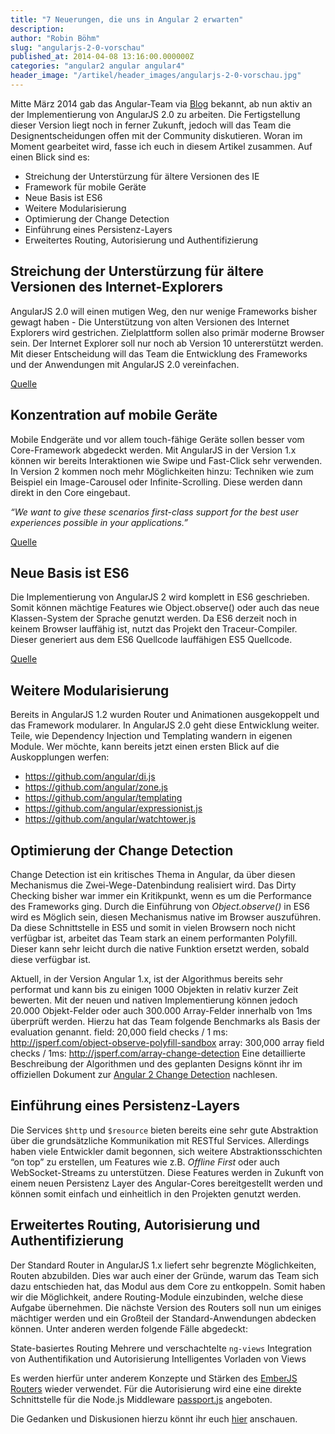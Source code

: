 ```yaml
---
title: "7 Neuerungen, die uns in Angular 2 erwarten"
description: 
author: "Robin Böhm"
slug: "angularjs-2-0-vorschau"
published_at: 2014-04-08 13:16:00.000000Z
categories: "angular2 angular angular4"
header_image: "/artikel/header_images/angularjs-2-0-vorschau.jpg"
---
```


Mitte März 2014 gab das Angular-Team via [Blog](http://blog.angularjs.org/2014/03/angular-20.html) bekannt, ab nun aktiv an der Implementierung von AngularJS 2.0 zu arbeiten. Die Fertigstellung dieser Version liegt noch in ferner Zukunft, jedoch will das Team die Designentscheidungen offen mit der Community diskutieren. Woran im Moment gearbeitet wird, fasse ich euch in diesem Artikel zusammen. Auf einen Blick sind es:

* Streichung der Unterstürzung für ältere Versionen des IE
* Framework für mobile Geräte
* Neue Basis ist ES6
* Weitere Modularisierung
* Optimierung der Change Detection
* Einführung eines Persistenz-Layers
* Erweitertes Routing, Autorisierung und Authentifizierung 

## Streichung der Unterstürzung für ältere Versionen des Internet-Explorers

AngularJS 2.0 will einen mutigen Weg, den nur wenige Frameworks bisher gewagt haben - Die Unterstützung von alten Versionen des Internet Explorers wird gestrichen. Zielplattform sollen also primär moderne Browser sein. Der Internet Explorer soll nur noch ab Version 10 untererstützt werden. Mit dieser Entscheidung will das Team die Entwicklung des Frameworks und der Anwendungen mit AngularJS 2.0 vereinfachen. 

[Quelle](http://blog.angularjs.org/2014/03/angular-20.html)

## Konzentration auf mobile Geräte

Mobile Endgeräte und vor allem touch-fähige Geräte sollen besser vom Core-Framework abgedeckt werden. Mit AngularJS in der Version 1.x können wir bereits Interaktionen wie Swipe und Fast-Click sehr verwenden. In Version 2 kommen noch mehr Möglichkeiten hinzu: Techniken wie zum Beispiel ein Image-Carousel oder Infinite-Scrolling. Diese werden dann direkt in den Core eingebaut.

*“We want to give these scenarios first-class support for the best user experiences possible in your applications.”*

[Quelle](http://blog.angularjs.org/2014/03/angular-20.html)

## Neue Basis ist ES6

Die Implementierung von AngularJS 2 wird komplett in ES6 geschrieben. Somit können mächtige Features wie Object.observe() oder auch das neue Klassen-System der Sprache genutzt werden. Da ES6 derzeit noch in keinem Browser lauffähig ist, nutzt das Projekt den Traceur-Compiler. Dieser generiert aus dem ES6 Quellcode lauffähigen ES5 Quellcode.

[Quelle](https://docs.google.com/document/d/1uhs-a41dp2z0NLs-QiXYY-rqLGhgjmTf4iwBad2myzY/edit) 

## Weitere Modularisierung

Bereits in AngularJS 1.2 wurden Router und Animationen ausgekoppelt und das Framework modularer. In AngularJS 2.0 geht diese Entwicklung weiter. Teile, wie Dependency Injection und Templating wandern in eigenen Module. Wer möchte, kann bereits jetzt einen ersten Blick auf die Auskopplungen werfen:

* <https://github.com/angular/di.js>
* <https://github.com/angular/zone.js>
* <https://github.com/angular/templating>
* <https://github.com/angular/expressionist.js>
* <https://github.com/angular/watchtower.js>

## Optimierung der Change Detection

Change Detection ist ein kritisches Thema in Angular, da über diesen Mechanismus die Zwei-Wege-Datenbindung realisiert wird. Das Dirty Checking bisher war immer ein Kritikpunkt, wenn es um die Performance des Frameworks ging. Durch die Einführung von *Object.observe()* in ES6 wird es Möglich sein, diesen Mechanismus native im Browser auszuführen. Da diese Schnittstelle in ES5 und somit in vielen Browsern noch nicht verfügbar ist, arbeitet das Team stark an einem performanten Polyfill. Dieser kann sehr leicht durch die native Funktion ersetzt werden, sobald diese verfügbar ist.

Aktuell, in der Version Angular 1.x, ist der Algorithmus bereits sehr performat und kann bis zu einigen 1000 Objekten in relativ kurzer Zeit bewerten. Mit der neuen und nativen Implementierung können jedoch 20.000 Objekt-Felder oder auch 300.000 Array-Felder innerhalb von 1ms überprüft werden. Hierzu hat das Team folgende Benchmarks als Basis der evaluation genannt.
field: 20,000 field checks / 1 ms:  http://jsperf.com/object-observe-polyfill-sandbox
array: 300,000 array field checks / 1ms: http://jsperf.com/array-change-detection
Eine detaillierte Beschreibung der Algorithmen und des geplanten Designs könnt ihr im offiziellen Dokument zur [Angular 2 Change Detection](https://docs.google.com/document/d/10W46qDNO8Dl0Uye3QX0oUDPYAwaPl0qNy73TVLjd1WI/edit#) nachlesen.

## Einführung eines Persistenz-Layers

Die Services `$http` und `$resource` bieten bereits eine sehr gute Abstraktion über die grundsätzliche Kommunikation mit RESTful Services. Allerdings haben viele Entwickler damit begonnen, sich weitere Abstraktionsschichten “on top” zu erstellen, um Features wie z.B. *Offline First* oder auch WebSocket-Streams zu unterstützen. Diese Features werden in Zukunft von einem neuen Persistenz Layer des Angular-Cores bereitgestellt werden und können somit einfach und einheitlich in den Projekten genutzt werden.

## Erweitertes Routing, Autorisierung und Authentifizierung

Der Standard Router in AngularJS 1.x liefert sehr begrenzte Möglichkeiten, Routen abzubilden. Dies war auch einer der Gründe, warum das Team sich dazu entschieden hat, das Modul aus dem Core zu entkoppeln. Somit haben wir die Möglichkeit, andere Routing-Module einzubinden, welche diese Aufgabe übernehmen. 
Die nächste Version des Routers soll nun um einiges mächtiger werden und ein Großteil der Standard-Anwendungen abdecken können. Unter anderen werden folgende Fälle abgedeckt:

State-basiertes Routing
Mehrere und verschachtelte `ng-views`
Integration von Authentifikation und Autorisierung
Intelligentes Vorladen von Views

Es werden hierfür unter anderem Konzepte und Stärken des [EmberJS Routers](http://emberjs.com/guides/routing/) wieder verwendet. Für die Autorisierung wird eine eine direkte Schnittstelle für die Node.js Middleware [passport.js](http://passportjs.org/) angeboten.

Die Gedanken und Diskusionen hierzu könnt ihr euch [hier](https://docs.google.com/document/d/1I3UC0RrgCh9CKrLxeE4sxwmNSBl3oSXQGt9g3KZnTJI/edit) anschauen.
 